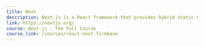 ```yaml
---
title: Next
description: Next.js is a React framework that provides hybrid static & server rendering functionalities.
link: https://nextjs.org/
course: Next.js - The Full Course
course_link: /courses/react-next-firebase
---
```


